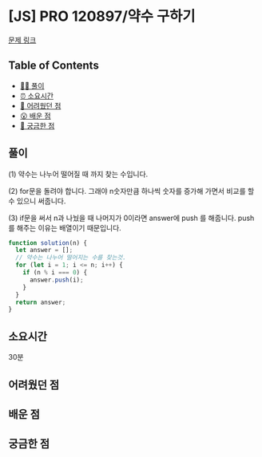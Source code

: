 <!-- 제목으로 다음과 같은 내용으로 작성해주세요 ! -->
<!-- 📚 언어 : e.g. Javascript -> [JS], Python -> [Python]  -->
<!-- 📕 백준 : BOJ 문제번호/문제제목 e.g. BOJ 2577/숫자의 개수 -->
<!-- 📗 프로그래머스 : PRO 문제번호/문제제목 e.g. PRO 120812/최빈값 구하기 -->
<!-- 💁🏻 백준허브를 사용하시면 프로그래머스의 문제번호도 확인하실 수 있습니다 -->

# [JS] PRO 120897/약수 구하기

<!-- 아래에 # 을 지우고 문제 링크를 입력해주세요 ! -->

[문제 링크](https://school.programmers.co.kr/learn/courses/30/lessons/120897)

## Table of Contents

- [✍🏻 풀이](#풀이)
- [⏰ 소요시간](#소요시간)
- [🫠 어려웠던 점](#어려웠던-점)
- [😮 배운 점](#배운-점)
- [🤔 궁금한 점](#궁금한-점)

## 풀이

<!-- ```옆에 사용하는 언어를 기입하세요 e.g. javascript, python -->

(1) 약수는 나누어 떨어질 때 까지 찾는 수입니다.

(2) for문을 돌려야 합니다. 그래야 n숫자만큼 하나씩 숫자를 증가해 가면서 비교를 할 수 있으니 써줍니다.

(3) if문을 써서 n과 나눴을 때 나머지가 0이라면 answer에 push 를 해줍니다. push 를 해주는 이유는 배열이기 때문입니다.

```javascript
function solution(n) {
  let answer = [];
  // 약수는 나누어 떨어지는 수를 찾는것.
  for (let i = 1; i <= n; i++) {
    if (n % i === 0) {
      answer.push(i);
    }
  }
  return answer;
}
```

## 소요시간

30분

## 어려웠던 점

## 배운 점

## 궁금한 점
